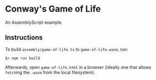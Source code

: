 Conway's Game of Life
=====================

An AssemblyScript example.

Instructions
------------

To build `assembly/game-of-life.ts` to `game-of-life.wasm`, run:

```
$> npm run build
```

Afterwards, open `game-of-life.html` in a browser (ideally one that allows `fetch`ing the `.wasm` from the local filesystem).
